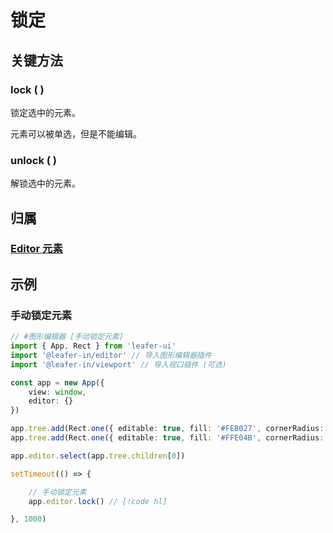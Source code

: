 # 锁定

## 关键方法

### lock ( )

锁定选中的元素。

元素可以被单选，但是不能编辑。

### unlock ( )

解锁选中的元素。

## 归属

### [Editor 元素](/plugin/in/editor/index.md#editor-元素)

## 示例

### 手动锁定元素

```ts
// #图形编辑器 [手动锁定元素]
import { App, Rect } from 'leafer-ui'
import '@leafer-in/editor' // 导入图形编辑器插件
import '@leafer-in/viewport' // 导入视口插件 (可选)

const app = new App({
    view: window,
    editor: {}
})

app.tree.add(Rect.one({ editable: true, fill: '#FEB027', cornerRadius: [20, 0, 0, 20] }, 100, 100))
app.tree.add(Rect.one({ editable: true, fill: '#FFE04B', cornerRadius: [0, 20, 20, 0] }, 300, 100))

app.editor.select(app.tree.children[0])

setTimeout(() => {

    // 手动锁定元素 
    app.editor.lock() // [!code hl]

}, 1000)


```
